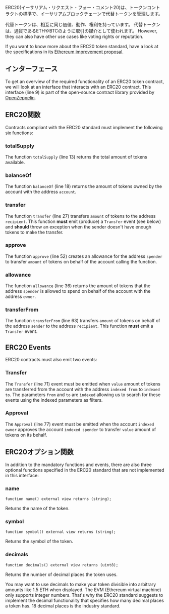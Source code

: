 ERC20(イーサリアム・リクエスト・フォー・コメント20)は、トークンコントラクトの標準で、イーサリアムブロックチェーンで代替トークンを管理します。

代替トークンは、相互に同じ価値、動作、権利を持っています。 代替トークンは、通貨であるETHやBTCのように取引の媒介として使われます。 However, they can also have other use cases like voting rights or reputation.

If you want to know more about the ERC20 token standard, have a look at the specifications in its <a href="https://eips.ethereum.org/EIPS/eip-20" target="_blank">Ethereum improvement proposal</a>.

## インターフェース

To get an overview of the required functionality of an ERC20 token contract, we will look at an interface that interacts with an ERC20 contract.
This interface (line 9) is part of the open-source contract library provided by <a href="https://github.com/OpenZeppelin/openzeppelin-contracts/blob/v4.4.0/contracts/token/ERC20/IERC20.sol" target="_blank">OpenZeppelin</a>.

## ERC20関数

Contracts compliant with the ERC20 standard must implement the following six functions:

### totalSupply

The function `totalSupply` (line 13) returns the total amount of tokens available.

### balanceOf

The function `balanceOf` (line 18) returns the amount of tokens owned by the account with the address `account`.

### transfer

The function `transfer` (line 27) transfers `amount` of tokens to the address `recipient`.
This function **must** emit (produce) a `Transfer` event (see below) and **should** throw an exception when the sender doesn't have enough tokens to make the transfer.

### approve

The function `approve` (line 52) creates an allowance for the address `spender` to transfer `amount` of tokens on behalf of the account calling the function.

### allowance

The function `allowance` (line 36) returns the amount of tokens that the address `spender` is allowed to spend on behalf of the account with the address `owner`.

### transferFrom

The function `transferFrom` (line 63) transfers `amount` of tokens on behalf of the address `sender` to the address `recipient`.
This function **must** emit a `Transfer` event.

## ERC20 Events

ERC20 contracts must also emit two events:

### Transfer

The `Transfer` (line 71) event must be emitted when `value` amount of tokens are transferred from the account with the address `indexed from` to `indexed to`. The parameters `from` and `to` are `indexed` allowing us to search for these events using the indexed parameters as filters.

### Approval

The `Approval` (line 77)  event must be emitted when the account `indexed owner` approves the account `indexed spender` to transfer `value` amount of tokens on its behalf.

## ERC20オプション関数

In addition to the mandatory functions and events, there are also three optional functions specified in the ERC20 standard that are not implemented in this interface:

### name

`function name() external view returns (string);`

Returns the name of the token.

### symbol

`function symbol() external view returns (string);`

Returns the symbol of the token.

### decimals

`function decimals() external view returns (uint8);`

Returns the number of decimal places the token uses.

You may want to use decimals to make your token divisible into arbitrary amounts like 1.5 ETH when displayed. The EVM (Ethereum virtual machine) only supports integer numbers. That's why the ERC20 standard suggests to implement the decimal functionality that specifies how many decimal places a token has. 18 decimal places is the industry standard.
